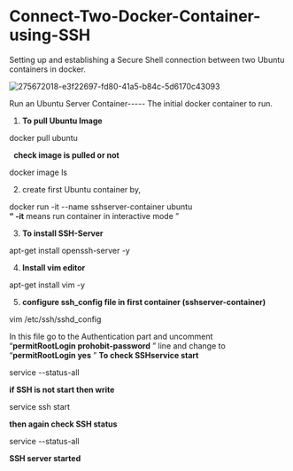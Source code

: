 # Connect-Two-Docker-Container-using-SSH
Setting up and establishing a Secure Shell connection between two Ubuntu containers in docker.

![275672018-e3f22697-fd80-41a5-b84c-5d6170c43093](https://github.com/kcaherdan/Connect-Two-Docker-Container-using-SSH/assets/71196354/21b1cc93-4752-47a9-829d-01d1bafd6370)

Run an Ubuntu Server Container----- The initial docker container to run.
1. **To pull Ubuntu Image**

docker pull ubuntu

&nbsp;
**check image is pulled or not**

docker image ls

2. create first Ubuntu container by,

docker run -it --name sshserver-container ubuntu  
**“ -it** means run container in interactive mode ”

3. **To install SSH-Server**

apt-get install openssh-server -y

4. **Install vim editor**

apt-get install vim -y

5. **configure ssh_config file in first container (sshserver-container)**

vim /etc/ssh/sshd_config

In this file go to the Authentication part and uncomment  
“**permitRootLogin prohobit-password** ” line and change to  
“**permitRootLogin yes** ”
**To check SSHservice start**

service --status-all

**if SSH is not start then write**

service ssh start

**then again check SSH status**

service --status-all

**SSH server started**
